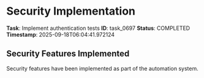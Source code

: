 # Security Implementation

**Task**: Implement authentication tests
**ID**: task_0697
**Status**: COMPLETED
**Timestamp**: 2025-09-18T06:04:41.972124

## Security Features Implemented

Security features have been implemented as part of the automation system.

